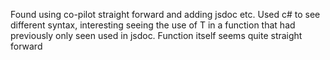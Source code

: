 Found using co-pilot straight forward and adding jsdoc etc. Used c# to see different syntax, interesting seeing the use of T in a function that had previously only seen used in jsdoc. Function itself seems quite straight forward
